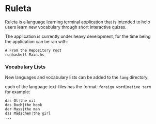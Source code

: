 # Ruleta

Ruleta is a language learning terminal application that is intended to help
users learn new vocabulary through short interactive quizes.

The application is currently under heavy development, for the time being the
application can be ran with:
```
# From the Repository root
runhaskell Main.hs
```

### Vocabulary Lists
New languages and vocabulary lists can be added to the `lang` directory.

each of the language text-files has the format: `foreign word|native term` for
example:

```
das Öl|the oil
das Buch|the book
der Mass|the man
das Mädschen|the girl
...
```

